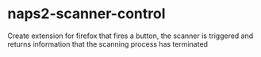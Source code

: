 # naps2-scanner-control
Create extension for firefox that fires a button, the scanner is triggered and returns information that the scanning process has terminated
